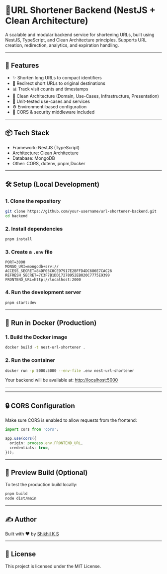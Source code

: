 # 🧠URL Shortener Backend (NestJS + Clean Architecture)
A scalable and modular backend service for shortening URLs, built using NestJS, TypeScript, and Clean Architecture principles. Supports URL creation, redirection, analytics, and expiration handling.

---

## 🚀 Features

- ✨ Shorten long URLs to compact identifiers
- 🔁 Redirect short URLs to original destinations
- 📊 Track visit counts and timestamps
- 🧼 Clean Architecture (Domain, Use-Cases, Infrastructure, Presentation)
- 🧪 Unit-tested use-cases and services
- ⚙️ Environment-based configuration
- 🔐 CORS & security middleware included

---

## 📦 Tech Stack

- Framework: NestJS (TypeScript)
- Architecture: Clean Architecture
- Database: MongoDB
- Other:  CORS, dotenv, pnpm,Docker


---

## 🛠 Setup (Local Development)

### 1. Clone the repository

```bash
git clone https://github.com/your-username/url-shortener-backend.git
cd backend
```

### 2. Install dependencies

```bash
pnpm install
```

### 3. Create a `.env` file

```env
PORT=3000
MONGO_URI=mongodb+srv://
ACCESS_SECRET=84DF05C0CE97917E2BFFD4DC686E7CAC26
REFRESH_SECRET=7C3F7B1DD17278952EB020C7775E9399
FRONTEND_URL=http://localhost:2000
```

### 4. Run the development server

```bash
pnpm start:dev

```

---

## 🐳 Run in Docker (Production)

### 1. Build the Docker image

```bash
docker build -t nest-url-shortener .
```

### 2. Run the container

```bash
docker run -p 5000:5000 --env-file .env nest-url-shortener

```

Your backend will be available at: [http://localhost:5000](http://localhost:5000)

---

---

## 🔒 CORS Configuration

Make sure CORS is enabled to allow requests from the frontend:

```ts
import cors from 'cors';

app.use(cors({
  origin: process.env.FRONTEND_URL,
  credentials: true,
}));
```

---

## 🧪 Preview Build (Optional)

To test the production build locally:

```bash
pnpm build
node dist/main

```

---

## ✍️ Author

Built with ❤️ by [Shikhil K S](https://github.com/SHIKHIL8137)

---

## 📄 License

This project is licensed under the MIT License.
